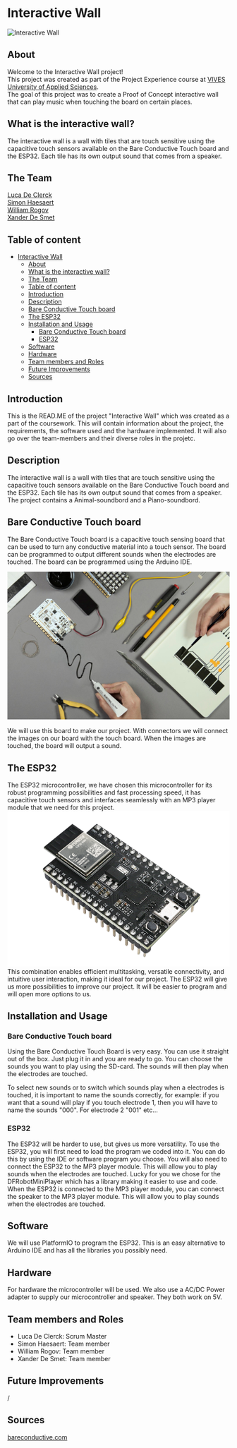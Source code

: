# Interactive Wall
![Interactive Wall](./img/soundboard.jpg)
## About
Welcome to the Interactive Wall project!  
This project was created as part of the Project Experience course at [VIVES University of Applied Sciences](https://www.vives.be/en).  
The goal of this project was to create a Proof of Concept interactive wall that can play music when touching the board on certain places.   
## What is the interactive wall?  
The interactive wall is a wall with tiles that are touch sensitive using the capacitive touch sensors available on the Bare Conductive Touch board and the ESP32. Each tile has its own output sound that comes from a speaker.

## The Team
[Luca De Clerck](https://github.com/LucaClrk)  
[Simon Haesaert](https://github.com/simonJIM)  
[William Rogov](https://github.com/Rwill03)  
[Xander De Smet](https://github.com/Sha88y)  

## Table of content
- [Interactive Wall](#interactive-wall)
  - [About](#about)
  - [What is the interactive wall?](#what-is-the-interactive-wall)
  - [The Team](#the-team)
  - [Table of content](#table-of-content)
  - [Introduction](#introduction)
  - [Description](#description)
  - [Bare Conductive Touch board](#bare-conductive-touch-board)
  - [The ESP32](#the-esp32)
  - [Installation and Usage](#installation-and-usage)
    - [Bare Conductive Touch board](#bare-conductive-touch-board-1)
    - [ESP32](#esp32)
  - [Software](#software)
  - [Hardware](#hardware)
  - [Team members and Roles](#team-members-and-roles)
  - [Future Improvements](#future-improvements)
  - [Sources](#sources)


##  Introduction 
This is the READ.ME of the project  "Interactive Wall" which was created as a part of the coursework. This will contain information about the project, the requirements, the software used and the hardware implemented. It will also go over the team-members and their diverse roles in the projetc.

## Description
The interactive wall is a wall with tiles that are touch sensitive using the capacitive touch sensors available on the Bare Conductive Touch board and the ESP32. Each tile has its own output sound that comes from a speaker. The project contains a Animal-soundbord and a Piano-soundbord.

## Bare Conductive Touch board
The Bare Conductive Touch board is a capacitive touch sensing board that can be used to turn any conductive material into a touch sensor. The board can be programmed to output different sounds when the electrodes are touched. The board can be programmed using the Arduino IDE.

![Bare Conductive Touch board](./img/Bare-Conductive.jpg)

We will use this board to make our project. With connectors we will connect the images on our board with the touch board. When the images are touched, the board will output a sound.

## The ESP32  
The ESP32 microcontroller, we have chosen this microcontroller for its robust programming possibilities and fast processing speed, it has capacitive touch sensors and interfaces seamlessly with an MP3 player module that we need for this project. 
![ESP32](./img/esp32-DevKitM-1-isometric.png)
This combination enables efficient multitasking, versatile connectivity, and intuitive user interaction, making it ideal for our project. 
The ESP32 will give us more possibilities to improve our project. It will be easier to program and will open more options to us.


## Installation and Usage
### Bare Conductive Touch board
Using the Bare Conductive Touch Board is very easy. You can use it straight out of the box. Just plug it in and you are ready to go. You can choose the sounds you want to play using the SD-card. The sounds will then play when the electrodes are touched. 

To select new sounds or to switch which sounds play when a electrodes is touched, it is important to name the sounds correctly, for example: if you want that a sound will play if you touch electrode 1, then you will have to name the sounds "000". For electrode 2 "001" etc...

### ESP32
The ESP32 will be harder to use, but gives us more versatility. To use the ESP32, you will first need to load the program we coded into it. You can do this by using the IDE or software program you choose. You will also need to connect the ESP32 to the MP3 player module. This will allow you to play sounds when the electrodes are touched. Lucky for you we chose for the DFRobotMiniPlayer which has a library making it easier to use and code. When the ESP32 is connected to the MP3 player module, you can connect the speaker to the MP3 player module. This will allow you to play sounds when the electrodes are touched. 


## Software
We will use PlatformIO to program the ESP32. This is an easy alternative to Arduino IDE and has all the libraries you possibly need. 



## Hardware
For hardware the microcontroller will be used. We also use a AC/DC Power adapter to supply our microcontroller and speaker. They both work on 5V. 

## Team members and Roles
- Luca De Clerck: Scrum Master
- Simon Haesaert: Team member
- William Rogov: Team member
- Xander De Smet: Team member

## Future Improvements
/

## Sources
[bareconductive.com](https://www.bareconductive.com/)
